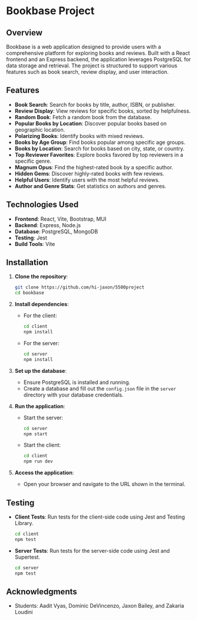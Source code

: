 # Bookbase Project

## Overview

Bookbase is a web application designed to provide users with a comprehensive platform for exploring books and reviews. Built with a React frontend and an Express backend, the application leverages PostgreSQL for data storage and retrieval. The project is structured to support various features such as book search, review display, and user interaction.

## Features

- **Book Search**: Search for books by title, author, ISBN, or publisher.
- **Review Display**: View reviews for specific books, sorted by helpfulness.
- **Random Book**: Fetch a random book from the database.
- **Popular Books by Location**: Discover popular books based on geographic location.
- **Polarizing Books**: Identify books with mixed reviews.
- **Books by Age Group**: Find books popular among specific age groups.
- **Books by Location**: Search for books based on city, state, or country.
- **Top Reviewer Favorites**: Explore books favored by top reviewers in a specific genre.
- **Magnum Opus**: Find the highest-rated book by a specific author.
- **Hidden Gems**: Discover highly-rated books with few reviews.
- **Helpful Users**: Identify users with the most helpful reviews.
- **Author and Genre Stats**: Get statistics on authors and genres.

## Technologies Used

- **Frontend**: React, Vite, Bootstrap, MUI
- **Backend**: Express, Node.js
- **Database**: PostgreSQL, MongoDB
- **Testing**: Jest
- **Build Tools**: Vite

## Installation

1. **Clone the repository**:
   ```bash
   git clone https://github.com/hi-jaxon/5500project
   cd bookbase
   ```

2. **Install dependencies**:
   - For the client:
     ```bash
     cd client
     npm install
     ```
   - For the server:
     ```bash
     cd server
     npm install
     ```

3. **Set up the database**:
   - Ensure PostgreSQL is installed and running.
   - Create a database and fill out the `config.json` file in the `server` directory with your database credentials.

4. **Run the application**:
   - Start the server:
     ```bash
     cd server
     npm start
     ```
   - Start the client:
     ```bash
     cd client
     npm run dev
     ```

5. **Access the application**:
   - Open your browser and navigate to the URL shown in the terminal.

## Testing

- **Client Tests**: Run tests for the client-side code using Jest and Testing Library.
  ```bash
  cd client
  npm test
  ```

- **Server Tests**: Run tests for the server-side code using Jest and Supertest.
  ```bash
  cd server
  npm test
  ```

## Acknowledgments

- Students: Aadit Vyas, Dominic DeVincenzo, Jaxon Bailey, and Zakaria Loudini
